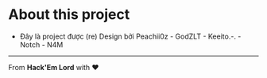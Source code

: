 # About this project

* Đây là project được (re) Design bởi Peachii0z - GodZLT - Keeito.-. - Notch - N4M

---
From **Hack'Em Lord** with ❤


